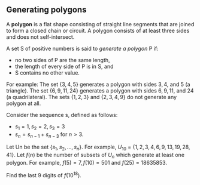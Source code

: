 ## Generating polygons

A **polygon** is a flat shape consisting of straight line segments that are joined to form a closed chain or circuit. A polygon consists of at least three sides and does not self-intersect.

A set S of positive numbers is said to *generate a polygon* P if:

- no two sides of P are the same length,
- the length of every side of P is in S, and
- S contains no other value.

For example:
The set {$3, 4, 5$} generates a polygon with sides $3, 4$, and $5$ (a triangle).
The set {$6, 9, 11, 24$} generates a polygon with sides $6, 9, 11$, and $24$ (a quadrilateral).
The sets {$1, 2, 3$} and {$2, 3, 4, 9$} do not generate any polygon at all.

Consider the sequence s, defined as follows:

- $s_1 = 1, s_2 = 2, s_3 = 3$
- $s_n = s_{n-1} + s_{n-3}$ for $n > 3$.

Let Un be the set {$s_1, s_2, \dots, s_n$}. For example, $U_{10}$ = {$1, 2, 3, 4, 6, 9, 13, 19, 28, 41$}.
Let $f(n)$ be the number of subsets of $U_n$ which generate at least one polygon.
For example, $f(5) = 7, f(10) = 501$ and $f(25) = 18635853$.

Find the last $9$ digits of $f(10^{18})$.

